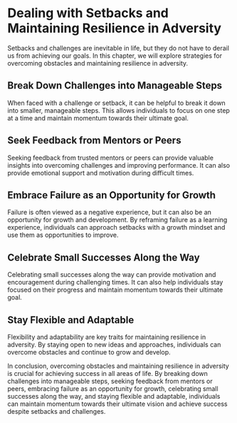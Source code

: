 Dealing with Setbacks and Maintaining Resilience in Adversity
=====================================================================================================================================

Setbacks and challenges are inevitable in life, but they do not have to derail us from achieving our goals. In this chapter, we will explore strategies for overcoming obstacles and maintaining resilience in adversity.

Break Down Challenges into Manageable Steps
-------------------------------------------

When faced with a challenge or setback, it can be helpful to break it down into smaller, manageable steps. This allows individuals to focus on one step at a time and maintain momentum towards their ultimate goal.

Seek Feedback from Mentors or Peers
-----------------------------------

Seeking feedback from trusted mentors or peers can provide valuable insights into overcoming challenges and improving performance. It can also provide emotional support and motivation during difficult times.

Embrace Failure as an Opportunity for Growth
--------------------------------------------

Failure is often viewed as a negative experience, but it can also be an opportunity for growth and development. By reframing failure as a learning experience, individuals can approach setbacks with a growth mindset and use them as opportunities to improve.

Celebrate Small Successes Along the Way
---------------------------------------

Celebrating small successes along the way can provide motivation and encouragement during challenging times. It can also help individuals stay focused on their progress and maintain momentum towards their ultimate goal.

Stay Flexible and Adaptable
---------------------------

Flexibility and adaptability are key traits for maintaining resilience in adversity. By staying open to new ideas and approaches, individuals can overcome obstacles and continue to grow and develop.

In conclusion, overcoming obstacles and maintaining resilience in adversity is crucial for achieving success in all areas of life. By breaking down challenges into manageable steps, seeking feedback from mentors or peers, embracing failure as an opportunity for growth, celebrating small successes along the way, and staying flexible and adaptable, individuals can maintain momentum towards their ultimate vision and achieve success despite setbacks and challenges.
